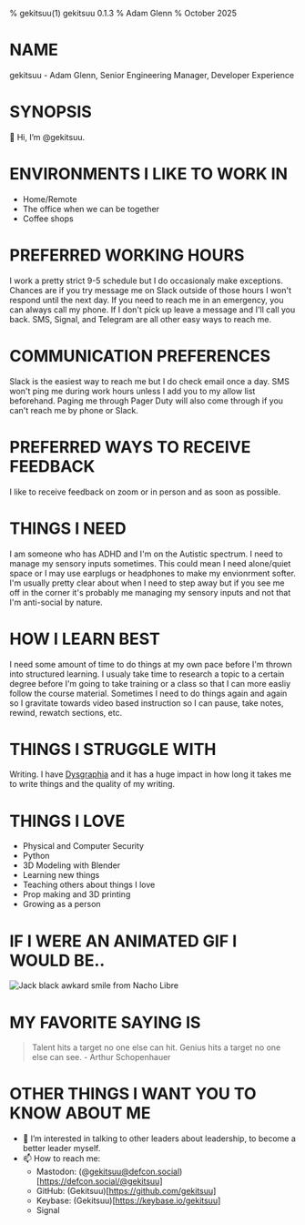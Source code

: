% gekitsuu(1) gekitsuu 0.1.3
% Adam Glenn
% October 2025

# NAME
gekitsuu - Adam Glenn, Senior Engineering Manager, Developer Experience

# SYNOPSIS

👋 Hi, I’m @gekitsuu. 

# ENVIRONMENTS I LIKE TO WORK IN

- Home/Remote
- The office when we can be together
- Coffee shops

# PREFERRED WORKING HOURS

I work a pretty strict 9-5 schedule but I do occasionaly make exceptions. Chances are if you try message me on Slack outside of those hours I won't respond until the next day. If you need to reach me in an emergency, you can always call my phone. If I don't pick up leave a message and I'll call you back. SMS, Signal, and Telegram are all other easy ways to reach me.

# COMMUNICATION PREFERENCES

Slack is the easiest way to reach me but I do check email once a day. SMS won't ping me during work hours unless I add you to my allow list beforehand. Paging me through Pager Duty will also come through if you can't reach me by phone or Slack.

# PREFERRED WAYS TO RECEIVE FEEDBACK

I like to receive feedback on zoom or in person and as soon as possible.

# THINGS I NEED

I am someone who has ADHD and I'm on the Autistic spectrum. I need to manage my sensory inputs sometimes. This could mean I need alone/quiet space or I may use earplugs or headphones to make my envionrment softer. I'm usually pretty clear about when I need to step away but if you see me off in the corner it's probably me managing my sensory inputs and not that I'm anti-social by nature. 

# HOW I LEARN BEST

I need some amount of time to do things at my own pace before I'm thrown into structured learning. I usualy take time to research a topic to a certain degree before I'm going to take training or a class so that I can more easliy follow the course material. Sometimes I need to do things again and again so I gravitate towards video based instruction so I can pause, take notes, rewind, rewatch sections, etc.

# THINGS I STRUGGLE WITH

Writing. I have [Dysgraphia](https://en.wikipedia.org/wiki/Dysgraphia) and it has a huge impact in how long it takes me to write things and the quality of my writing.

# THINGS I LOVE

- Physical and Computer Security
- Python
- 3D Modeling with Blender
- Learning new things
- Teaching others about things I love
- Prop making and 3D printing
- Growing as a person

# IF I WERE AN ANIMATED GIF I WOULD BE..

![Jack black awkard smile from Nacho Libre](https://media3.giphy.com/media/blEl99OgPQnNS/giphy.gif?cid=ecf05e47l8mofdhdea5lqpsaf17j9ura5oqlnqn198hlf7q4&ep=v1_gifs_search&rid=giphy.gif&ct=g)

# MY FAVORITE SAYING IS

> Talent hits a target no one else can hit. Genius hits a target no one else can see. - Arthur Schopenhauer

# OTHER THINGS I WANT YOU TO KNOW ABOUT ME

- 💞️ I’m interested in talking to other leaders about leadership, to become a better leader myself.
- 📫 How to reach me:
    - Mastodon: (@gekitsuu@defcon.social)[https://defcon.social/@gekitsuu]
    - GitHub: (Gekitsuu)[https://github.com/gekitsuu]
    - Keybase: (Gekitsuu)[https://keybase.io/gekitsuu]
    - Signal

